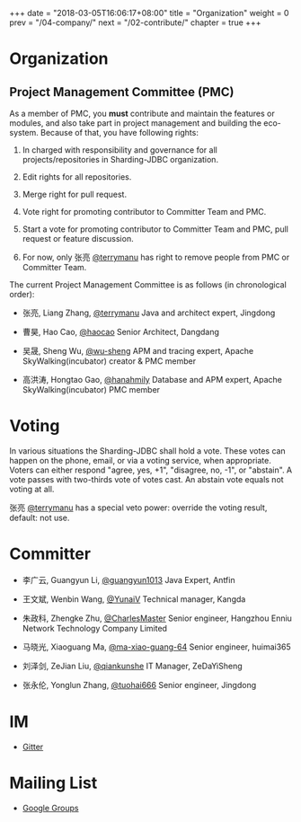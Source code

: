 +++
date = "2018-03-05T16:06:17+08:00"
title = "Organization"
weight = 0
prev = "/04-company/"
next = "/02-contribute/"
chapter = true
+++

# Organization

## Project Management Committee (PMC)
As a member of PMC, you **must** contribute and maintain the features or modules, and also take part in project management and building the eco-system. Because of that, you have following rights:

1. In charged with responsibility and governance for all projects/repositories in Sharding-JDBC organization.

1. Edit rights for all repositories.

1. Merge right for pull request.

1. Vote right for promoting contributor to Committer Team and PMC.

1. Start a vote for promoting contributor to Committer Team and PMC, pull request or feature discussion.

1. For now, only 张亮 [@terrymanu](https://github.com/terrymanu) has right to remove people from PMC or Committer Team.

The current Project Management Committee is as follows (in chronological order):

* 张亮, Liang Zhang, [@terrymanu](https://github.com/terrymanu) Java and architect expert, Jingdong

* 曹昊, Hao Cao, [@haocao](https://github.com/haocao) Senior Architect, Dangdang

* 吴晟, Sheng Wu, [@wu-sheng](https://github.com/wu-sheng) APM and tracing expert, Apache SkyWalking(incubator) creator & PMC member

* 高洪涛, Hongtao Gao, [@hanahmily](https://github.com/hanahmily) Database and APM expert, Apache SkyWalking(incubator) PMC member

# Voting

In various situations the Sharding-JDBC shall hold a vote. These votes can happen on the phone, email, or via a voting service, when appropriate. Voters can either respond "agree, yes, +1", "disagree, no, -1", or "abstain". A vote passes with two-thirds vote of votes cast. An abstain vote equals not voting at all.

张亮 [@terrymanu](https://github.com/terrymanu) has a special veto power: override the voting result, default: not use.

# Committer

* 李广云, Guangyun Li, [@guangyun1013](https://github.com/guangyun1013) Java Expert, Antfin

* 王文斌, Wenbin Wang, [@YunaiV](https://github.com/YunaiV) Technical manager, Kangda

* 朱政科, Zhengke Zhu, [@CharlesMaster](https://github.com/CharlesMaster) Senior engineer, Hangzhou Enniu Network Technology Company Limited

* 马晓光, Xiaoguang Ma, [@ma-xiao-guang-64](https://github.com/ma-xiao-guang-64) Senior engineer, huimai365

* 刘泽剑, ZeJian Liu, [@qiankunshe](https://github.com/qiankunshe) IT Manager, ZeDaYiSheng

* 张永伦, Yonglun Zhang, [@tuohai666](https://github.com/tuohai666) Senior engineer, Jingdong

# IM

* [Gitter](https://gitter.im/Sharding-JDBC/shardingjdbc)

# Mailing List

* [Google Groups](mailto:shardingjdbc+subscribe@googlegroups.com)
